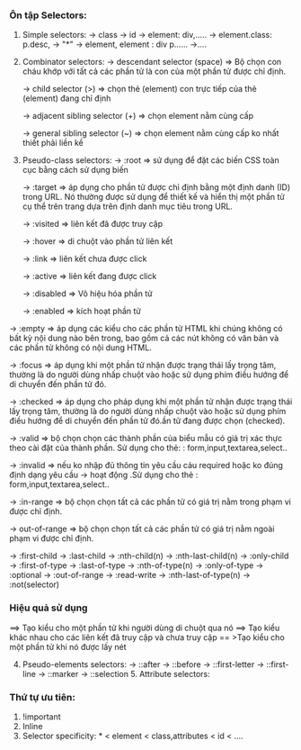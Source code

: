 ### Ôn tập Selectors:

1. Simple selectors:
   -> class
   -> id
   -> element: div,.....
   -> element.class: p.desc,
   -> "\*"
   -> element, element : div p......
   ->....

2. Combinator selectors:
   -> descendant selector (space) => Bộ chọn con cháu khớp với tất cả các phần tử là con của một phần tử được chỉ định.

   -> child selector (>) => chọn thẻ (element) con trực tiếp của thẻ (element) đang chỉ định

   -> adjacent sibling selector (+) => chọn element nằm cùng cấp

   -> general sibling selector (~) => chọn element nằm cùng cấp ko nhất thiết phải liền kề

3. Pseudo-class selectors:
   -> :root => sử dụng để đặt các biến CSS toàn cục bằng cách sử dụng biến

   <!-- --------- Sử dụng cho button, link, text,input,.. ---------- -->

   -> :target => áp dụng cho phần tử được chỉ định bằng một định danh (ID) trong URL. Nó thường được sử dụng để thiết kế và hiển thị một phần tử cụ thể trên trang dựa trên định danh mục tiêu trong URL.

   -> :visited => liên kết đã được truy cập

   -> :hover => di chuột vào phần tử liên kết

   -> :link => liên kết chưa được click

   -> :active => liên kết đang được click

   -> :disabled => Vô hiệu hóa phần tử

   -> :enabled => kích hoạt phần tử

<!-- --------- Sử dụng cho button, link, text,input,.. ---------- -->

-> :empty => áp dụng các kiểu cho các phần tử HTML khi chúng không có bất kỳ nội dung nào bên trong, bao gồm cả các nút không có văn bản và các phần tử không có nội dung HTML.

-> :focus => áp dụng khi một phần tử nhận được trạng thái lấy trọng tâm, thường là do người dùng nhấp chuột vào hoặc sử dụng phím điều hướng để di chuyển đến phần tử đó.

-> :checked => áp dụng cho pháp dụng khi một phần tử nhận được trạng thái lấy trọng tâm, thường là do người dùng nhấp chuột vào hoặc sử dụng phím điều hướng để di chuyển đến phần tử đó.ần tử đang được chọn (checked).

-> :valid => bộ chọn chọn các thành phần của biểu mẫu có giá trị xác thực theo cài đặt của thành phần. Sử dụng cho thẻ: : form,input,textarea,select..

-> :invalid => nếu ko nhập đủ thông tin yêu cầu cảu required hoặc ko đúng định dạng yêu cầu -> hoạt động .Sử dụng cho thẻ : form,input,textarea,select..

-> :in-range => bộ chọn chọn tất cả các phần tử có giá trị nằm trong phạm vi được chỉ định.

-> out-of-range => bộ chọn chọn tất cả các phần tử có giá trị nằm ngoài phạm vi được chỉ định.

<!-- --------- Sử dụng cho button, link, text,input,.. ---------- -->

-> :first-child
-> :last-child
-> :nth-child(n)
-> :nth-last-child(n)
-> :only-child
-> :first-of-type
-> :last-of-type
-> :nth-of-type(n)
-> :only-of-type
-> :optional
-> :out-of-range
-> :read-write
-> :nth-last-of-type(n)
-> :not(selector)

### Hiệu quả sử dụng

==> Tạo kiểu cho một phần tử khi người dùng di chuột qua nó
==> Tạo kiểu khác nhau cho các liên kết đã truy cập và chưa truy cập
== >Tạo kiểu cho một phần tử khi nó được lấy nét

4. Pseudo-elements selectors:
   -> ::after
   -> ::before
   -> ::first-letter
   -> ::first-line
   -> ::marker
   -> ::selection 5. Attribute selectors:

### Thứ tự ưu tiên:

1. !important
2. Inline
3. Selector specificity: \* < element < class,attributes < id < ....
